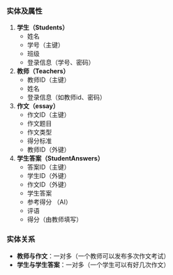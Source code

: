 ### 实体及属性

1. **学生（Students）**
   - 姓名
   - 学号（主键）
   - 班级
   - 登录信息（学号、密码）
2. **教师（Teachers）**
   - 教师ID（主键）
   - 姓名
   - 登录信息（如教师id、密码）
3. **作文（essay）**
   - 作文ID（主键）
   - 作文题目
   - 作文类型
   - 得分标准
   - 教师ID（外键）
4. **学生答案（StudentAnswers）**
   - 答案ID（主键）
   - 学生ID（外键）
   - 作文ID（外键）
   - 学生答案
   - 参考得分 （AI）
   - 评语
   - 得分（由教师填写）

### 实体关系

- **教师与作文**：一对多（一个教师可以发布多次作文考试）
- **学生与学生答案**：一对多（一个学生可以有好几次作文）